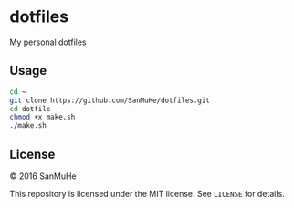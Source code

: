 # dotfiles

My personal dotfiles

## Usage

```bash
cd ~
git clone https://github.com/SanMuHe/dotfiles.git
cd dotfile
chmod +x make.sh
./make.sh
```

## License

&copy; 2016 SanMuHe

This repository is licensed under the MIT license. See `LICENSE` for details.
